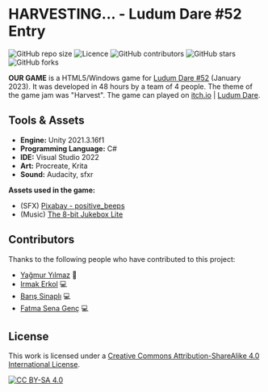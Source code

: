 # HARVESTING... - Ludum Dare #52 Entry

![GitHub repo size](https://img.shields.io/github/repo-size/ierkol18/LudumDare)
![Licence](https://img.shields.io/github/license/ierkol18/LudumDare?style=plastic)
![GitHub contributors](https://img.shields.io/github/contributors/ierkol18/LudumDare)
![GitHub stars](https://img.shields.io/github/stars/ierkol18/LudumDare?style=social)
![GitHub forks](https://img.shields.io/github/forks/ierkol18/LudumDare?style=social)

**OUR GAME** is a HTML5/Windows game for [Ludum Dare #52](https://ldjam.com/events/ludum-dare/52) (January 2023). It was developed in 48 hours by a team of 4 people. The theme of the game jam was "Harvest". The game can played on [itch.io](https://baris-sinapli.itch.io/ld-52-harvesting) | [Ludum Dare](https://ldjam.com/events/ludum-dare/52/harvesting).

## Tools & Assets

* **Engine:** Unity 2021.3.16f1
* **Programming Language:** C#
* **IDE:** Visual Studio 2022
* **Art:** Procreate, Krita
* **Sound:** Audacity, sfxr

**Assets used in the game:**

* (SFX) [Pixabay - positive_beeps](https://pixabay.com/sound-effects/positive-beeps-85504/) 
* (Music) [The 8-bit Jukebox Lite](https://assetstore.unity.com/packages/audio/music/electronic/the-8-bit-jukebox-lite-music-pack-70436)

## Contributors

Thanks to the following people who have contributed to this project:

* [Yağmur Yılmaz](https://www.linkedin.com/in/yağmur-yılmaz-28393a218/) 🎨
* [Irmak Erkol](https://github.com/ierkol18) 💻
* [Barış Sinaplı](https://github.com/baris-sinapli) 💻
* [Fatma Sena Genç](https://github.com/fatmasenagenc) 💻

## License

This work is licensed under a
[Creative Commons Attribution-ShareAlike 4.0 International License][cc-by-sa].

[![CC BY-SA 4.0][cc-by-sa-image]][cc-by-sa]

[cc-by-sa]: http://creativecommons.org/licenses/by-sa/4.0/
[cc-by-sa-image]: https://licensebuttons.net/l/by-sa/4.0/88x31.png
[cc-by-sa-shield]: https://img.shields.io/badge/License-CC%20BY--SA%204.0-lightgrey.svg

